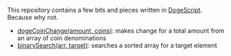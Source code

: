 This repository contains a few bits and pieces written in [DogeScript](https://dogescript.com/).  
Because why not.

* [dogeCoinChange(amount, coins)](https://github.com/Ajax4778/DogeScript/blob/master/doge_coin_change.djs): makes change for a total amount from an array of coin denominations
* [binarySearch(arr, target)](https://github.com/Ajax4778/DogeScript/blob/master/binary_search.djs): searches a sorted array for a target element
